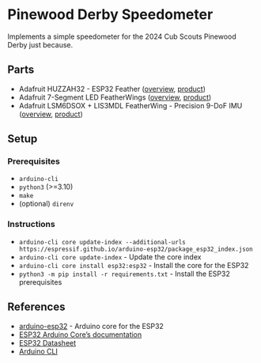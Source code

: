 # Pinewood Derby Speedometer

Implements a simple speedometer for the 2024 Cub Scouts Pinewood Derby just because.

## Parts

- Adafruit HUZZAH32 - ESP32 Feather ([overview](https://learn.adafruit.com/adafruit-huzzah32-esp32-feather/overview), [product](https://www.adafruit.com/product/3405))
- Adafruit 7-Segment LED FeatherWings ([overview](https://learn.adafruit.com/adafruit-7-segment-led-featherwings/), [product](https://www.adafruit.com/product/3108))
- Adafruit LSM6DSOX + LIS3MDL FeatherWing - Precision 9-DoF IMU ([overview](https://learn.adafruit.com/st-9-dof-combo), [product](https://www.adafruit.com/product/4565))

## Setup

### Prerequisites

- `arduino-cli`
- `python3` (>=3.10)
- `make`
- (optional) `direnv`

### Instructions

- `arduino-cli core update-index --additional-urls https://espressif.github.io/arduino-esp32/package_esp32_index.json`
- `arduino-cli core update-index` - Update the core index
- `arduino-cli core install esp32:esp32` - Install the core for the ESP32
- `python3 -m pip install -r requirements.txt` - Install the ESP32 prerequisites

## References

 - [arduino-esp32](https://github.com/espressif/arduino-esp32) - Arduino core for the ESP32
 - [ESP32 Arduino Core’s documentation](https://docs.espressif.com/projects/arduino-esp32/en/latest/index.html)
 - [ESP32 Datasheet](https://www.espressif.com/sites/default/files/documentation/esp32_datasheet_en.pdf)
 - [Arduino CLI](https://arduino.github.io/arduino-cli/)

